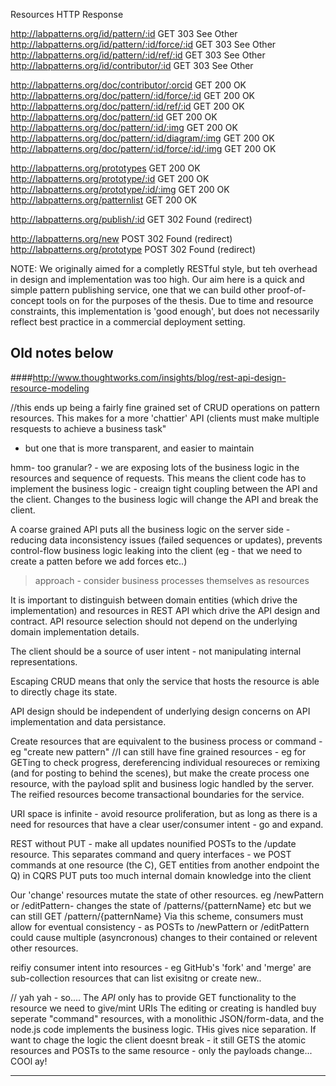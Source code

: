 
Resources													HTTP 			Response

http://labpatterns.org/id/pattern/:id 						GET				303 See Other
http://labpatterns.org/id/pattern/:id/force/:id 			GET				303 See Other
http://labpatterns.org/id/pattern/:id/ref/:id 				GET				303 See Other
http://labpatterns.org/id/contributor/:id 					GET				303 See Other

http://labpatterns.org/doc/contributor/:orcid				GET				200 OK
http://labpatterns.org/doc/pattern/:id/force/:id 			GET				200 OK
http://labpatterns.org/doc/pattern/:id/ref/:id 				GET 			200 OK
http://labpatterns.org/doc/pattern/:id 						GET 			200 OK
http://labpatterns.org/doc/pattern/:id/:img 				GET 			200 OK
http://labpatterns.org/doc/pattern/:id/diagram/:img  		GET 			200 OK
http://labpatterns.org/doc/pattern/:id/force/:id/:img 		GET 			200 OK


http://labpatterns.org/prototypes 							GET 			200 OK
http://labpatterns.org/prototype/:id 						GET  			200 OK
http://labpatterns.org/prototype/:id/:img 					GET 			200 OK
http://labpatterns.org/patternlist 							GET   			200 OK

http://labpatterns.org/publish/:id 							GET 			302 Found (redirect)

http://labpatterns.org/new 									POST 			302 Found (redirect)
http://labpatterns.org/prototype 							POST 			302 Found (redirect)



NOTE: We originally aimed for a completly RESTful style, but teh overhead in design and implementation was too high.
Our aim here is a quick and simple pattern publishing service, one that we can build other proof-of-concept tools on for the purposes of the thesis. Due to time and resource constraints, this implementation is 'good enough', but does not necessarily reflect best practice in a commercial deployment setting.


Old notes below
------------


####http://www.thoughtworks.com/insights/blog/rest-api-design-resource-modeling

//this ends up being a fairly fine grained set of CRUD operations on pattern resources.
This makes for a more 'chattier' API (clients must make multiple resquests to achieve a business task" 
- but one that is more transparent, and easier to maintain

hmm- too granular? - we are exposing lots of the business logic in the resources and sequence of requests.
This means the client code has to implement the business logic - creaign tight coupling between the API and the client.
Changes to the business logic will change the API and break the client.

A coarse grained API puts all the business logic on the server side - reducing data inconsistency issues (failed sequences or updates), prevents control-flow business logic leaking into the client (eg - that we need to create a patten before we add forces etc..)

> approach - consider business processes themselves as resources

It is important to distinguish between domain entities (which drive the implementation) and resources in REST API which drive the API design and contract.
API resource selection should not depend on the underlying domain implementation details.

The client should be a source of user intent - not manipulating internal representations. 

Escaping CRUD means that only the service that hosts the resource is able to directly chage its state.

API design should be independent of underlying design concerns on API implementation and data persistance.

Create resources that are equivalent to the business process or command - eg "create new pattern"
//I can still have fine grained resources - eg for GETing to check progress, dereferencing individual resoureces or remixing (and for posting to behind the scenes), but make the create process one resource, with the payload split and business logic handled by the server. The reified resources become transactional boundaries for the service.

URI space is infinite - avoid resource proliferation, but as long as there is a need for resources that have a clear user/consumer intent - go and expand.

REST without PUT - make all updates nounified POSTs to the /update resource.
This separates command and query interfaces - we POST commands at one resource (the C), GET entities from another endpoint the Q) in CQRS
PUT puts too much internal domain knowledge into the client


Our 'change' resources mutate the state of other resources.
eg /newPattern or /editPattern- changes the state of /patterns/{patternName} etc
but we can still GET /pattern/{patternName}
Via this scheme, consumers must allow for eventual consistency - as POSTs to /newPattern or /editPattern could cause multiple (asyncronous) changes to their contained or relevent other resources.

reifiy consumer intent into resources - eg GitHub's 'fork' and 'merge' are sub-collection resources that can list exisitng or create new..


//
yah yah - so....
The *API* only has to provide GET functionality to the resource we need to give/mint URIs 
The editing or creating is handled buy seperate "command" resources, with a monolithic JSON/form-data, and the node.js code implements the business logic.
THis gives nice separation. If want to chage the logic the client doesnt break - it still GETS the atomic resources and POSTs to the same resource - only the payloads change...
COOl ay!


---------


